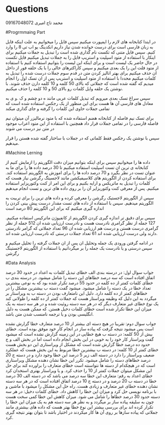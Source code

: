 # Questions
محمد تاج امیری 
09167048072

#Progrmmaing Part

در ایتدا کتابخانه های لازم را ایمپورت میکنیم
سپس فایل را میخوانیم به علت اینکه فایل به زبان فارسی است برای درست خوانده شدن نیاز داریم انکدینگ یو اب تی 8 را وارد کنیم.
سپس فایل متنی که تکست نام گذاری شده است را تبدیل به جملات میکنیم
برای اینکار با استفاده از متود اسپلیت و استریپ فایل را به جملات تبدیل میکنیم
فایل تکست در حال حاضر یک لیست است و برای اینکه این لیست را بتوانیم استفاده کنیم با استفاده از متود فلت این را یک بعدی میکنیم
و سپس کاراکترهای خالی را با یک حلقه فور از داخل ان حذف میکنیم
برای بهتر انالیز کردن متن در قدم سوم
جملات درست شده را تبدیل به کلمات میکنیم محددا با استفاده از متود اسپلیت و استریپ
پس از ان تسک اول را انجام میدیم که گفته شده است که جملاتی که بالای 50 کلمه و 10 کلمه دارن حذف شوند.
با نوشتن یک حلقه وایل کلمات رو بالای 50 و 10 کلمه را حذف میکنیم.

سپس سراغ تسک بعدی میرویم که تبدیل کلمات عربی مانند ه دو چشم و ک .و ی به معادل های فارسی آن ها هست برای این منظور از یک رجکس استفاده شده است که تمامی جملات 
حاوی این کلمات را گرفته و جای گذاری میکند

برای تسک نیم فاصله از کتابخانه هضم استفاده شده که با متود نرمالیزر آن میتوان نیم فاصله فارسی را در تمامی جملات قرار داد
همچنین با استفاده از این متود اعراب موجود در متن نیز درست می شوند

سپس با نوشتن یک رجکس فقط کلماتی که در جملات با ساختار گفته شده هستن را قرار میدهیم.

#Machine Lerning

داده ها را میخوانیم
سپس برای اینکه بتوانیم میزان دقت الگوریتم را ازمایش کنیم از کتابخانه ی ترین ان تست اسپلیت استفاده میکنیم
تا 30 درصد داده ها را برای ما به عنوان تست در نظر بگیرد و 70 درصد داده ها را برای اموزش به الگوریتم استفاده کند.
برای استفاده کردن از الگوریتم های کلاسیفیکشن مانند لاجسیتگ رگرشن نیاز هست که کلمات را تبدیل به ماتریکس و ارایه بکنیم و برای این امر از کنت وکتوریزایر استفاده میکنیم.
پس از معرفی کنت وکتوریزایر آن را بر روی داده های ترین و تست انجام میدهیم

سپس از الگوریتم لاجستیک رگرشن را معرفی کرده و داده های ترین را برای تربیت به الگوریتم میدهیم.
سپس با استفاده از داده های تست مقدار درست پیش بینی کردن را اندازه گیری میکنیم که برای این الگوریتم 80 درصد است

سپس برای دقیق تر اندازه گیری کردن الگوریتم از کانفیوژن ماترکیس استفاده میکنیم.
127
جمله از نظر گرامری نادرست هست و نادرست ارزیابی شده ان
512
جمله از نظر گرامری درست هستن و درست هم ارزیابی شده ان
96
تعداد جملاتی که گرامر نادرستی دارند ولی درست ارزیابی شده اند
61
تعداد جملات درستی که نادرست ارزیابی شده اند.

در ادامه گرفتن ورودی یک جمله وتحلیل ان
پس از ان جملات گرفته را تحلیل میکنیم و سپس درستی و یا نادرست یک جمله را بر میگردانیم با استفاده از الگوریتم لاجستینگ رگرشن

#Data Analysis

جواب سوال اول:
در درسته بندی الف خطای تبدیل کلمات به اعداد در حدود 30 درصد اتفاق افتاده است که سه درصد خطاهای این دسته را شامل میشود.
در درسته بندی ب خطای کلمات کمتر از ده کلمه در حدود 55 درصد تکرار شده بود که به نوعی بیشترین تعداد خطا در یک دسته را شامل میشود.
میشود گفت دسته ب بیشترین مشکل را در خطاهای کمتر از ده کلمه دارد.
دلیل این نامتعارف بودن در دسته ب به ویراستار بر میگردد به این دلیل که وظیفه ویراستار هست که جملات کمتر از ده کلمه را طولانی کند
یک نوع خطای غیر متعارف دیگر که در هر سه دسته روئیت شده و در هر سه دسته به یک میزان این خطا تکرار شده است خطای کلمات دخیل هستن.
که ممکن هست به دلیل انگلیسی بودن و یا ترجمه نامنسب شدن متن باشد.

جواب سوال دوم:
تقریبا در هیچ دسته ای بیشتر از 10 درصد متعارف خطا گزارش نشده است پس میشود نتیجه گرفت که پیاده ساز در انجام کار خود موفق بوده است.
خطای بیش از 50 کلمه:
در دسته ب هیچ خطایی در این زمینه گزارش نشده است که میشود گفت ویراستار کار خود را به خوبی در این بخش انجام داده است
اما در بخش الف و ج حدود ده درصد خطا گزارش شده است که مشکل از ویراستاری این دو بخش هست
خطای کمتر از 10 کلمه:
در دسته ب بیشترین خطا مربوط به این بخش هست که عملکرد ضعیف ویراستار را دارد در دسته الف زیر 5 درصد این خطا وجود دارد و در دسته ج 20 درصد خطاهای دسته را شامل میشود.
تکرر این خطا نشان دهنده مشکل ویراستاری است که در هیچکدام از دسته ها نتواسنته است خطای متعارف را براورده کند برای حل این مشکل میتوان جملات کمتر از 10 را حذف کرد. و یا ویراستار بهتری استخدان کرد
خطای اعداد به رقم:
متعارف این خطا سه درصد می باشد که در دسته الف 30 درصد خطا در دسته ب 20 درصد و در دسته ج 10 درصد اتفاق افتاده است که در هر سه دسته
نشان دهنده خطای غیر متعارف و زیادی هست. راه حل این مشکل را میشود با ماشین و با برنامه نویسی حل کرد و میزان این خطا را کاهش داد.
خطای کلمات دخیل:
در هر سه دسته حدود 30 درصد خطاها را شامل می شود.
میزان کاهش این خطا کمی سخت هست چون به سلیقه پیاده ساز بر میگردد و به نظر هر سه دسته هم به یک میزان این خطا را تکرار کرده اند برای بررسی بیشتر این نوع خطا بهتر هست
که داده های بیشتری مانند جملاتی که پیاده سازها بر روی آن ها کار میکردند در اختیار باشد تا بتوان بهتر نتیجه گیری کرد.
